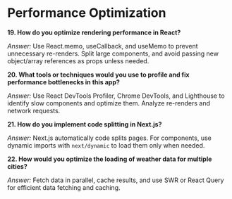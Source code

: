 # Performance Optimization

**19. How do you optimize rendering performance in React?**

*Answer:* Use React.memo, useCallback, and useMemo to prevent unnecessary re-renders. Split large components, and avoid passing new object/array references as props unless needed.

**20. What tools or techniques would you use to profile and fix performance bottlenecks in this app?**

*Answer:* Use React DevTools Profiler, Chrome DevTools, and Lighthouse to identify slow components and optimize them. Analyze re-renders and network requests.

**21. How do you implement code splitting in Next.js?**

*Answer:* Next.js automatically code splits pages. For components, use dynamic imports with `next/dynamic` to load them only when needed.

**22. How would you optimize the loading of weather data for multiple cities?**

*Answer:* Fetch data in parallel, cache results, and use SWR or React Query for efficient data fetching and caching. 